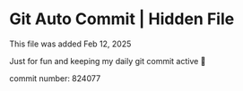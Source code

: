# Git Auto Commit | Hidden File

This file was added Feb 12, 2025

Just for fun and keeping my daily git commit active 🤪

commit number: 824077
